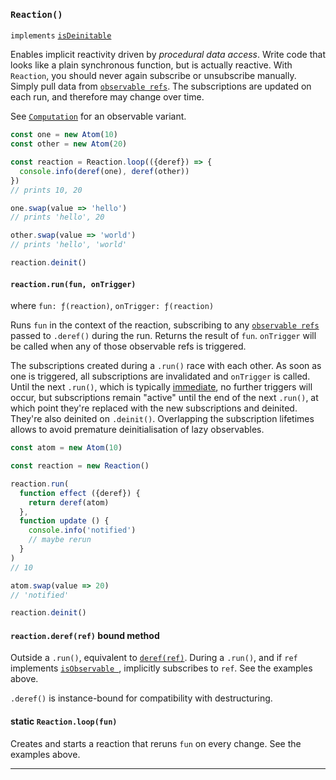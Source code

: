 ### `Reaction()`

`implements` [`isDeinitable`](#-isdeinitable-value-)

Enables implicit reactivity driven by _procedural data access_. Write code that
looks like a plain synchronous function, but is actually reactive. With
`Reaction`, you should never again subscribe or unsubscribe manually. Simply
pull data from [`observable refs`](#-isobservableref-value-). The subscriptions
are updated on each run, and therefore may change over time.

See [`Computation`](#-computation-def-equal-) for an observable variant.

```js
const one = new Atom(10)
const other = new Atom(20)

const reaction = Reaction.loop(({deref}) => {
  console.info(deref(one), deref(other))
})
// prints 10, 20

one.swap(value => 'hello')
// prints 'hello', 20

other.swap(value => 'world')
// prints 'hello', 'world'

reaction.deinit()
```

#### `reaction.run(fun, onTrigger)`

where `fun: ƒ(reaction)`, `onTrigger: ƒ(reaction)`

Runs `fun` in the context of the reaction, subscribing to any
[`observable refs`](#-isobservableref-value-)
passed to `.deref()` during the run. Returns the result of `fun`.
`onTrigger` will be called when any of those observable refs is triggered.

The subscriptions created during a `.run()` race with each other. As soon as one
is triggered, all subscriptions are invalidated and `onTrigger` is called. Until
the next `.run()`, which is typically [immediate](#static-reaction-loop-fun-),
no further triggers will occur, but subscriptions remain "active" until the end
of the next `.run()`, at which point they're replaced with the new subscriptions
and deinited. They're also deinited on `.deinit()`. Overlapping the subscription
lifetimes allows to avoid premature deinitialisation of lazy observables.

```js
const atom = new Atom(10)

const reaction = new Reaction()

reaction.run(
  function effect ({deref}) {
    return deref(atom)
  },
  function update () {
    console.info('notified')
    // maybe rerun
  }
)
// 10

atom.swap(value => 20)
// 'notified'

reaction.deinit()
```

#### `reaction.deref(ref)` <span class="text-italic fg-gray font-smaller">bound method</span>

Outside a `.run()`, equivalent to [`deref(ref)`](#-deref-ref-). During a
`.run()`, and if `ref` implements [`isObservable `](#-isobservable-value-),
implicitly subscribes to `ref`. See the examples above.

`.deref()` is instance-bound for compatibility with destructuring.

#### static `Reaction.loop(fun)`

Creates and starts a reaction that reruns `fun` on every change. See the examples
above.

---
